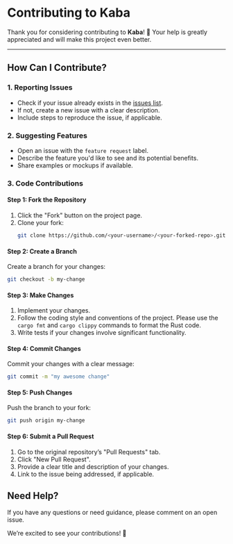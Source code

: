 # Contributing to Kaba

Thank you for considering contributing to **Kaba**! 🎉 Your help is greatly appreciated and will make this project even better.

---

## How Can I Contribute?

### 1. Reporting Issues

- Check if your issue already exists in the [issues list](https://github.com/snaztoz/kaba/issues).
- If not, create a new issue with a clear description.
- Include steps to reproduce the issue, if applicable.

### 2. Suggesting Features

- Open an issue with the `feature request` label.
- Describe the feature you'd like to see and its potential benefits.
- Share examples or mockups if available.

### 3. Code Contributions

#### Step 1: Fork the Repository

1. Click the "Fork" button on the project page.
2. Clone your fork:
    ```bash
    git clone https://github.com/<your-username>/<your-forked-repo>.git
    ```

#### Step 2: Create a Branch

Create a branch for your changes:

```bash
git checkout -b my-change
```

#### Step 3: Make Changes

1. Implement your changes.
2. Follow the coding style and conventions of the project. Please use the `cargo fmt` and `cargo clippy` commands to format the Rust code.
3. Write tests if your changes involve significant functionality.

#### Step 4: Commit Changes

Commit your changes with a clear message:

```bash
git commit -m "my awesome change"
```

#### Step 5: Push Changes

Push the branch to your fork:

```bash
git push origin my-change
```

#### Step 6: Submit a Pull Request

1. Go to the original repository’s "Pull Requests" tab.
2. Click "New Pull Request".
3. Provide a clear title and description of your changes.
4. Link to the issue being addressed, if applicable.

## Need Help?

If you have any questions or need guidance, please comment on an open issue.

We’re excited to see your contributions! 🚀
